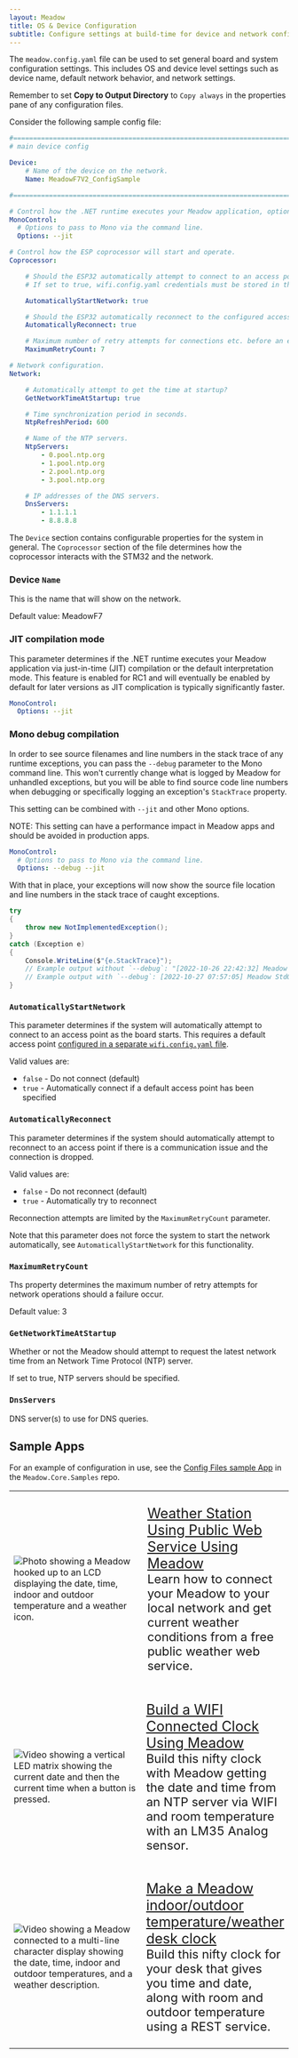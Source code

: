 ```yaml
---
layout: Meadow
title: OS & Device Configuration
subtitle: Configure settings at build-time for device and network configuration.
---
```


The `meadow.config.yaml` file can be used to set general board and system configuration settings. This includes OS and device level settings such as device name, default network behavior, and network settings.

Remember to set **Copy to Output Directory** to `Copy always` in the properties pane of any configuration files.

Consider the following sample config file:

```yaml
#===============================================================================
# main device config

Device:
    # Name of the device on the network.
    Name: MeadowF7V2_ConfigSample

#===============================================================================

# Control how the .NET runtime executes your Meadow application, optionally enabling just-in-time (JIT) compilation instead of interpretation mode.
MonoControl:
  # Options to pass to Mono via the command line.
  Options: --jit

# Control how the ESP coprocessor will start and operate.
Coprocessor:

    # Should the ESP32 automatically attempt to connect to an access point at startup?
    # If set to true, wifi.config.yaml credentials must be stored in the device.

    AutomaticallyStartNetwork: true

    # Should the ESP32 automatically reconnect to the configured access point?
    AutomaticallyReconnect: true

    # Maximum number of retry attempts for connections etc. before an error code is returned.
    MaximumRetryCount: 7

# Network configuration.
Network:

    # Automatically attempt to get the time at startup?
    GetNetworkTimeAtStartup: true

    # Time synchronization period in seconds.
    NtpRefreshPeriod: 600

    # Name of the NTP servers.
    NtpServers:
        - 0.pool.ntp.org
        - 1.pool.ntp.org
        - 2.pool.ntp.org
        - 3.pool.ntp.org

    # IP addresses of the DNS servers.
    DnsServers:
        - 1.1.1.1
        - 8.8.8.8
```

The `Device` section contains configurable properties for the system in general. The `Coprocessor` section of the file determines how the coprocessor interacts with the STM32 and the network.

### Device `Name`

This is the name that will show on the network.

Default value: MeadowF7

### JIT compilation mode

This parameter determines if the .NET runtime executes your Meadow application via just-in-time (JIT) compilation or the default interpretation mode. This feature is enabled for RC1 and will eventually be enabled by default for later versions as JIT complication is typically significantly faster.

```yaml
MonoControl:
  Options: --jit
```

### Mono debug compilation

In order to see source filenames and line numbers in the stack trace of any runtime exceptions, you can pass the `--debug` parameter to the Mono command line. This won't currently change what is logged by Meadow for unhandled exceptions, but you will be able to find source code line numbers when debugging or specifically logging an exception's `StackTrace` property.

This setting can be combined with `--jit` and other Mono options.

NOTE: This setting can have a performance impact in Meadow apps and should be avoided in production apps.

```yaml
MonoControl:
  # Options to pass to Mono via the command line.
  Options: --debug --jit
```

With that in place, your exceptions will now show the source file location and line numbers in the stack trace of caught exceptions.

```csharp
try
{
    throw new NotImplementedException();
}
catch (Exception e)
{
    Console.WriteLine($"{e.StackTrace}");
    // Example output without `--debug`: "[2022-10-26 22:42:32] Meadow StdOut:   at MeadowApplication.MeadowApp.Run () <0xc0df53f8 + 0x00014> in <596be8f53b23457caad22184d2aaf984>:0"
    // Example output with `--debug`: [2022-10-27 07:57:05] Meadow StdOut:   at MeadowApplication20221026RC1.MeadowApp.Run () [0x0000d] in C:\...\MeadowApplication\MeadowApp.cs:23 
}
```

<!-- think we should cut this.

### SpiSpeed

This parameter is not normally used as the default settings combine high speed with reliability. It can be used for boards working in electrically noisy environments to reduce the possibility of communication problems.

The value is the the frequency of the SPI communication in Hz.

Default value: 8000000
--->

### `AutomaticallyStartNetwork`

This parameter determines if the system will automatically attempt to connect to an access point as the board starts. This requires a default access point [configured in a separate `wifi.config.yaml` file](/Meadow/Meadow.OS/Configuration/WiFi_Configuration).

Valid values are:

* `false` - Do not connect (default)
* `true` - Automatically connect if a default access point has been specified

### `AutomaticallyReconnect`

This parameter determines if the system should automatically attempt to reconnect to an access point if there is a communication issue and the connection is dropped.

Valid values are:

* `false` - Do not reconnect (default)
* `true` - Automatically try to reconnect

Reconnection attempts are limited by the `MaximumRetryCount` parameter.

Note that this parameter does not force the system to start the network automatically, see `AutomaticallyStartNetwork` for this functionality.

### `MaximumRetryCount`

Ths property determines the maximum number of retry attempts for network operations should a failure occur.

Default value: 3

### `GetNetworkTimeAtStartup`

Whether or not the Meadow should attempt to request the latest network time from an Network Time Protocol (NTP) server.

If set to true, NTP servers should be specified.

### `DnsServers`

DNS server(s) to use for DNS queries.

## Sample Apps

For an example of configuration in use, see the [Config Files sample App](https://github.com/WildernessLabs/Meadow.Core.Samples/tree/main/Source/Meadow.Core.Samples/OS/Config_Files) in the `Meadow.Core.Samples` repo.

<table>
    <tr>
        <td style="width:50%">
            <img alt="Photo showing a Meadow hooked up to an LCD displaying the date, time, indoor and outdoor temperature and a weather icon." src="../../../../Common_Files/Hackster/GraphicsWeather.jpg"/>
        </td>
        <td style="width:50%; font-size:20px;">
            <p style="font-size:22px;">
                <a style="font-size:25px;" href="https://www.hackster.io/wilderness-labs/weather-station-using-public-web-service-using-meadow-e47765">Weather Station Using Public Web Service Using Meadow</a>
                <br/>
                Learn how to connect your Meadow to your local network and get current weather conditions from a free public weather web service.
            </p>
        </td>
    </tr>
    <tr>
        <td style="width:50%">
            <img alt="Video showing a vertical LED matrix showing the current date and then the current time when a button is pressed." src="../../../../Common_Files/Hackster/RtcWifi.gif"/>
        </td>
        <td style="width:50%">
            <p style="font-size:22px;">
                <a style="font-size:25px;" href="https://www.hackster.io/wilderness-labs/build-a-wifi-connected-clock-using-meadow-e0c6b6">Build a WIFI Connected Clock Using Meadow</a>
                <br/>
                Build this nifty clock with Meadow getting the date and time from an NTP server via WIFI and room temperature with an LM35 Analog sensor.
            </p>
        </td>
    </tr>
    <tr>
        <td style="width:50%">
            <img alt="Video showing a Meadow connected to a multi-line character display showing the date, time, indoor and outdoor temperatures, and a weather description." src="../../../../Common_Files/Hackster/WifiWeather.gif"/>
        </td>
        <td style="width:50%">
            <p style="font-size:22px;">
                <a style="font-size:25px;" href="https://www.hackster.io/wilderness-labs/make-a-meadow-indoor-outdoor-temperature-weather-desk-clock-463839">Make a Meadow indoor/outdoor temperature/weather desk clock</a>
                <br/>
                Build this nifty clock for your desk that gives you time and date, along with room and outdoor temperature using a REST service.
            </p>
        </td>
    </tr>
</table>
